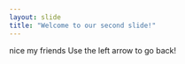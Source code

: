 ```yaml
---
layout: slide
title: "Welcome to our second slide!"
---
```

nice my friends
Use the left arrow to go back!
